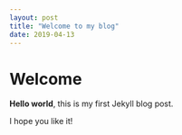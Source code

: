```yaml
---
layout: post
title: "Welcome to my blog"
date: 2019-04-13
---
```


# Welcome

**Hello world**, this is my first Jekyll blog post.

I hope you like it!
